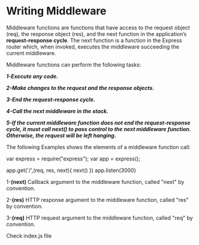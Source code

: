 # Writing Middleware

Middleware functions are functions that have access to the request object (req), the response object (res), and the next function in the application’s **request-response cycle**. The next function is a function in the Express router which, when invoked, executes the middleware succeeding the current middleware.

Middleware functions can perform the following tasks:

***1-Execute any code.***

***2-Make changes to the request and the response objects.***

***3-End the request-response cycle.***

***4-Call the next middleware in the stack.***

***5-If the current middleware function does not end the request-response cycle, it must call next() to pass control to the next middleware function. Otherwise, the request will be left hanging.***

The following Examples shows the elements of a middleware function call:

var express = require("express");
var app = express();

app.get('/',(req, res, next){
    next()
})
app.listen(3000)

1-**(next)** Callback argument to the middleware function, called "next" by convention.

2-**(res)** HTTP response argument to the middleware function, called "res" by convention.

3-**(req)** HTTP request argument to the middleware function, called "req" by convention.


Check index.js file
